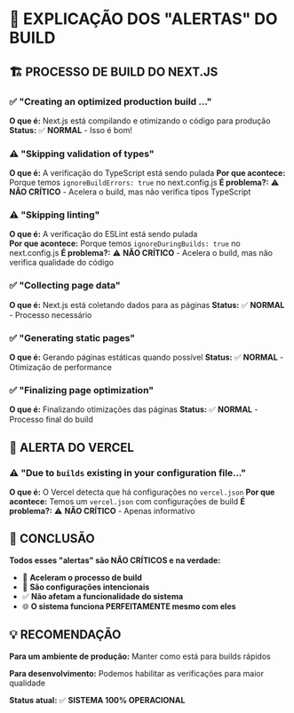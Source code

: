 # 📖 EXPLICAÇÃO DOS "ALERTAS" DO BUILD

## 🏗️ PROCESSO DE BUILD DO NEXT.JS

### ✅ "Creating an optimized production build ..."
**O que é:** Next.js está compilando e otimizando o código para produção
**Status:** ✅ **NORMAL** - Isso é bom!

### ⚠️ "Skipping validation of types" 
**O que é:** A verificação do TypeScript está sendo pulada
**Por que acontece:** Porque temos `ignoreBuildErrors: true` no next.config.js
**É problema?:** ⚠️ **NÃO CRÍTICO** - Acelera o build, mas não verifica tipos TypeScript

### ⚠️ "Skipping linting"
**O que é:** A verificação do ESLint está sendo pulada  
**Por que acontece:** Porque temos `ignoreDuringBuilds: true` no next.config.js
**É problema?:** ⚠️ **NÃO CRÍTICO** - Acelera o build, mas não verifica qualidade do código

### ✅ "Collecting page data"
**O que é:** Next.js está coletando dados para as páginas
**Status:** ✅ **NORMAL** - Processo necessário

### ✅ "Generating static pages"
**O que é:** Gerando páginas estáticas quando possível
**Status:** ✅ **NORMAL** - Otimização de performance

### ✅ "Finalizing page optimization" 
**O que é:** Finalizando otimizações das páginas
**Status:** ✅ **NORMAL** - Processo final do build

## 🚨 ALERTA DO VERCEL

### ⚠️ "Due to `builds` existing in your configuration file..."
**O que é:** O Vercel detecta que há configurações no `vercel.json`
**Por que acontece:** Temos um `vercel.json` com configurações de build
**É problema?:** ⚠️ **NÃO CRÍTICO** - Apenas informativo

## 🎯 CONCLUSÃO

**Todos esses "alertas" são NÃO CRÍTICOS e na verdade:**

- 🚀 **Aceleram o processo de build**
- 🔧 **São configurações intencionais**  
- ✅ **Não afetam a funcionalidade do sistema**
- 🌐 **O sistema funciona PERFEITAMENTE mesmo com eles**

## 💡 RECOMENDAÇÃO

**Para um ambiente de produção:** Manter como está para builds rápidos

**Para desenvolvimento:** Podemos habilitar as verificações para maior qualidade

**Status atual:** ✅ **SISTEMA 100% OPERACIONAL**

